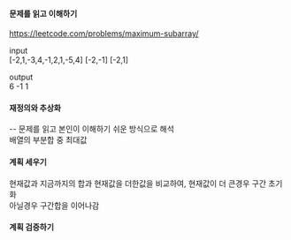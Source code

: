 #### 문제를 읽고 이해하기
https://leetcode.com/problems/maximum-subarray/

input</br>
[-2,1,-3,4,-1,2,1,-5,4]
[-2,-1]
[-2,1]

output</br>
6
-1
1


#### 재정의와 추상화<br>
-- 문제를 읽고 본인이 이해하기 쉬운 방식으로 해석<br>
배열의 부분합 중 최대값

#### 계획 세우기<br>
현재값과 지금까지의 합과 현재값을 더한값을 비교하여, 현재값이 더 큰경우 구간 초기화<br>
아닐경우 구간합을 이어나감<br>

#### 계획 검증하기
 
